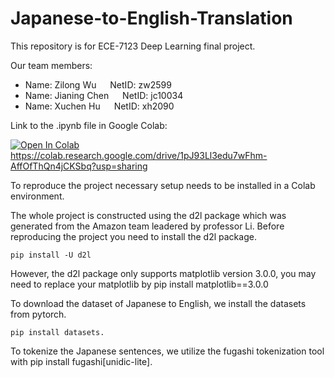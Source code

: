 # Japanese-to-English-Translation

This repository is for ECE-7123 Deep Learning final project. 

Our team members:

* Name: Zilong Wu &emsp;  NetID: zw2599
* Name: Jianing Chen &emsp; NetID: jc10034
* Name: Xuchen Hu &emsp; NetID: xh2090

Link to the .ipynb file in Google Colab:

[![Open In Colab](https://colab.research.google.com/assets/colab-badge.svg)](https://colab.research.google.com/drive/1pJ93Ll3edu7wFhm-AffOfThQn4jCKSbq?usp=sharing) https://colab.research.google.com/drive/1pJ93Ll3edu7wFhm-AffOfThQn4jCKSbq?usp=sharing


To reproduce the project necessary setup needs to be installed in a Colab environment. 

The whole project is constructed using the d2l package which was generated from the Amazon team leadered by professor Li. Before reproducing the project you need to install the d2l package. 

````
pip install -U d2l 
````

However, the d2l package only supports matplotlib version 3.0.0, you may need to replace your matplotlib by pip install matplotlib==3.0.0

To download the dataset of Japanese to English, we install the datasets from pytorch.

````
pip install datasets.
````
To tokenize the Japanese sentences, we utilize the fugashi tokenization tool with pip install fugashi[unidic-lite].

